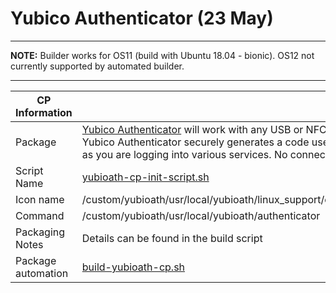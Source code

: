 # Yubico Authenticator (23 May)

-----

**NOTE:** Builder works for OS11 (build with Ubuntu 18.04 - bionic). OS12 not currently supported by automated builder.

-----

|  CP Information |            |
|-----------------|------------|
| Package | [Yubico Authenticator](https://developers.yubico.com/yubioath-flutter/) will work with any USB or NFC-enabled YubiKeys. The Yubico Authenticator securely generates a code used to verify your identity as you are logging into various services. No connectivity needed! |
| Script Name | [yubioath-cp-init-script.sh](build/yubioath-cp-init-script.sh) |
| Icon name | /custom/yubioath/usr/local/yubioath/linux_support/com.yubico.yubioath.png |
| Command | /custom/yubioath/usr/local/yubioath/authenticator |
| Packaging Notes | Details can be found in the build script |
| Package automation | [build-yubioath-cp.sh](build/build-yubioath-cp.sh) |
